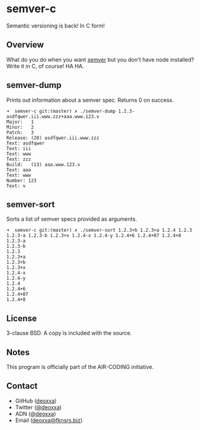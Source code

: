 semver-c
========

Semantic versioning is back! In C form!

Overview
--------

What do you do when you want [semver](https://github.com/isaacs/node-semver)
but you don't have node installed? Write it in C, of course! HA HA.

semver-dump
-----------

Prints out information about a semver spec. Returns 0 on success.

```
➜  semver-c git:(master) ✗ ./semver-dump 1.2.3-asdfqwer.iii.www.zzz+aaa.www.123.v
Major:   1
Minor:   2
Patch:   3
Release: (20) asdfqwer.iii.www.zzz
Text: asdfqwer
Text: iii
Text: www
Text: zzz
Build:   (13) aaa.www.123.v
Text: aaa
Text: www
Number: 123
Text: v
```

semver-sort
-----------

Sorts a list of semver specs provided as arguments.

```
➜  semver-c git:(master) ✗ ./semver-sort 1.2.3+b 1.2.3+a 1.2.4 1.2.3 1.2.3-a 1.2.3-b 1.2.3+x 1.2.4-x 1.2.4-y 1.2.4+6 1.2.4+07 1.2.4+8
1.2.3-a
1.2.3-b
1.2.3
1.2.3+a
1.2.3+b
1.2.3+x
1.2.4-x
1.2.4-y
1.2.4
1.2.4+6
1.2.4+07
1.2.4+8
```

License
-------

3-clause BSD. A copy is included with the source.

Notes
-----

This program is officially part of the AIR-CODING initiative.

Contact
-------

* GitHub ([deoxxa](http://github.com/deoxxa))
* Twitter ([@deoxxa](http://twitter.com/deoxxa))
* ADN ([@deoxxa](https://alpha.app.net/deoxxa))
* Email ([deoxxa@fknsrs.biz](mailto:deoxxa@fknsrs.biz))
